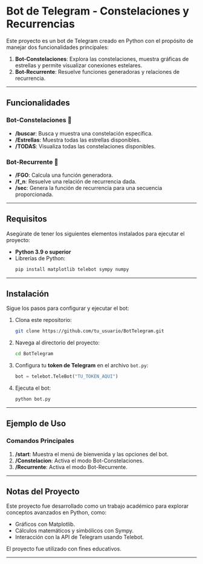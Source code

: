 # Bot de Telegram - Constelaciones y Recurrencias

Este proyecto es un bot de Telegram creado en Python con el propósito de manejar dos funcionalidades principales:

1. **Bot-Constelaciones**: Explora las constelaciones, muestra gráficas de estrellas y permite visualizar conexiones estelares.
2. **Bot-Recurrente**: Resuelve funciones generadoras y relaciones de recurrencia.

---

## Funcionalidades

### Bot-Constelaciones 🌌

- **/buscar**: Busca y muestra una constelación específica.
- **/Estrellas**: Muestra todas las estrellas disponibles.
- **/TODAS**: Visualiza todas las constelaciones disponibles.

### Bot-Recurrente 🥑

- **/FGO**: Calcula una función generadora.
- **/f_n**: Resuelve una relación de recurrencia dada.
- **/sec**: Genera la función de recurrencia para una secuencia proporcionada.

---

## Requisitos

Asegúrate de tener los siguientes elementos instalados para ejecutar el proyecto:

- **Python 3.9 o superior**
- Librerías de Python:
  ```bash
  pip install matplotlib telebot sympy numpy
  ```

---

## Instalación

Sigue los pasos para configurar y ejecutar el bot:

1. Clona este repositorio:

   ```bash
   git clone https://github.com/tu_usuario/BotTelegram.git
   ```

2. Navega al directorio del proyecto:

   ```bash
   cd BotTelegram
   ```

3. Configura tu **token de Telegram** en el archivo `bot.py`:
   ```python
   bot = telebot.TeleBot("TU_TOKEN_AQUI")
   ```

4. Ejecuta el bot:

   ```bash
   python bot.py
   ```

---

## Ejemplo de Uso

### Comandos Principales

1. **/start**: Muestra el menú de bienvenida y las opciones del bot.
2. **/Constelacion**: Activa el modo Bot-Constelaciones.
3. **/Recurrente**: Activa el modo Bot-Recurrente.

---

## Notas del Proyecto

Este proyecto fue desarrollado como un trabajo académico para explorar conceptos avanzados en Python, como:

- Gráficos con Matplotlib.
- Cálculos matemáticos y simbólicos con Sympy.
- Interacción con la API de Telegram usando Telebot.

El proyecto fue utilizado con fines educativos.

---



